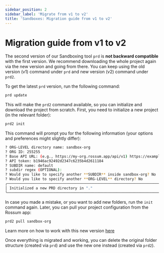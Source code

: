 ```yaml
---
sidebar_position: 2
sidebar_label: 'Migrate from v1 to v2'
title: 'Sandboxes: Migration guide from v1 to v2'
---
```


# Migration guide from v1 to v2

The second version of our Sandboxing tool `prd` is **not backward compatible** with the first version. We recommend downloading the whole project again via the new version and going from there. You can keep using the old version (v1) command under `prd` and new version (v2) command under `prd2`.

To get the latest `prd` version, run the following command:

```bash
prd update
```

This will make the `prd2` command available, so you can initialize and download the project from scratch. First, you need to initialize a new project (in the relevant folder):

```bash
prd2 init
```

This command will prompt you for the following information (your options and preferences might slightly differ):

```bash
? ORG-LEVEL directory name: sandbox-org
? ORG ID: 255255
? Base API URL: (e.g., https://my-org.rossum.app/api/v1) https://example.rossum.app/api/v1
? API token: b1946ac92492d2347c6235b4d2611184
? SUBDIR name: default
? subdir regex (OPTIONAL):
? Would you like to specify another **SUBDIR** inside sandbox-org? No
? Would you like to specify another **ORG-LEVEL** directory? No
╭──────────────────────────────────────────────────────────────────────────────────────────────────╮
│ Initialized a new PRD directory in "."                                                           │
╰──────────────────────────────────────────────────────────────────────────────────────────────────╯
```

In case you made a mistake, or you want to add new folders, run the `init` command again. Later, you can pull your project configuration from the Rossum app:

```bash
prd2 pull sandbox-org
```

Learn more on how to work with this new version [here](./index.md)

Once everything is migrated and working, you can delete the original folder structure (created via `prd`) and use the new one instead (created via `prd2`).
